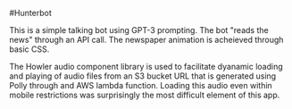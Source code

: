 #Hunterbot

This is a simple talking bot using GPT-3 prompting. The bot "reads the news" through an API call. The newspaper animation is acheieved through basic CSS. 

The Howler audio component library is used to facilitate dyanamic loading and playing of audio files from an S3 bucket URL that is generated using Polly through and AWS lambda function. Loading this audio even within mobile restrictions was surprisingly the most difficult element of this app.